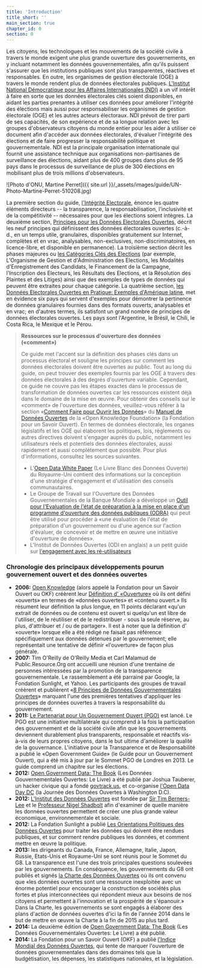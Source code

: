 ```yaml
---
title: 'Introduction'
title_short: ''
main_section: true
chapter_id: 0
section: 0
---
```


Les citoyens, les technologues et les mouvements de la société civile à travers le monde exigent une plus grande ouverture des gouvernements, en y incluant notamment les données gouvernementales, afin qu'ils puissent s'assurer que les institutions publiques sont plus transparentes, réactives et responsables. En outre, les organismes de gestion électorale (OGE) à travers le monde rendent plus de données électorales publiques. [L'Institut National Démocratique pour les Affaires Internationales (NDI)](https://www.ndi.org/informez_vous_sur_le_ndi) a un vif intérêt à faire en sorte que les données électorales clés soient disponibles, en aidant les parties prenantes à utiliser ces données pour améliorer l'intégrité des élections mais aussi pour responsabiliser les organismes de gestion électorale (OGE) et les autres acteurs électoraux. NDI prévoit de tirer parti de ses capacités, de son expérience et de sa longue relation avec les groupes d'observateurs citoyens du monde entier pour les aider à utiliser ce document afin d'accéder aux données électorales, d'évaluer l'intégrité des élections et de faire progresser la responsabilité politique et gouvernementale. NDI est la principale organisation internationale qui fournit une assistance technique aux organisations non-partisanes de surveillance des élections, aidant plus de 400 groupes dans plus de 95 pays dans le processus de surveillance de plus de 300 élections en mobilisant plus de trois millions d'observateurs.

![Photo d'ONU, Martine Perret]({{ site.url }}/\_assets/images/guide/UN-Photo-Martine-Perret-510208.jpg)

La première section du guide, [l'Intégrité Electorale](/fr/guide/electoral-integrity/), énonce les quatre éléments directeurs -- la transparence, la responsabilisation, l'inclusivité et de la compétitivité -- nécessaires pour que les élections soient intègres. La deuxième section, [Principes pour les Données Electorales Ouvertes](/fr/report/principles/), décrit les neuf principes qui définissent des données électorales ouvertes (c.-à-d., en un temps utile, granulaires, disponibles gratuitement sur Internet, complètes et en vrac, analysables, non-exclusives, non-discriminatoires, en licence-libre, et disponible en permanence). La troisième section décrit les phases majeures ou [les Catégories Clés des Elections](/fr/guide/key-categories/) (par exemple, L'Organisme de Gestion et d'Administration des Elections, les Modalités d'Enregistrement des Candidats, le Financement de la Campagne, l'Inscription des Electeurs, les Résultats des Elections, et la Résolution des Plaintes et des Litiges) ainsi que des exemples de types de données qui peuvent être extraites pour chaque catégorie. La quatrième section, [les Données Electorales Ouvertes en Pratique: Exemples d'Amérique latine](/fr/guide/country-examples/), met en évidence six pays qui servent d'exemples pour démontrer la pertinence de données granulaires fournies dans des formats ouverts, analysables et en vrac; en d'autres termes, ils satisfont un grand nombre de principes de données électorales ouvertes. Les pays sont l'Argentine, le Brésil, le Chili, le Costa Rica, le Mexique et le Pérou.

> **Ressources sur le processus d'ouverture des données («comment»)**
>
> Ce guide met l'accent sur la définition des phases clés dans un processus électoral et souligne les principes sur comment les données électorales doivent être ouvertes au public. Tout au long du guide, on peut trouver des exemples fournis par les OGE à travers des données électorales à des degrés d'ouverture variable. Cependant, ce guide ne couvre pas les étapes exactes dans le processus de transformation de données ouvertes car les ressources existent déjà dans le domaine de la mise en œuvre. Pour obtenir des conseils sur le «comment» de l'ouverture des données, veuillez-vous référer à la section «[Comment Faire pour Ouvrir les Données](http://opendatahandbook.org/en/how-to-open-up-data/index.html)» du [Manuel de Données Ouvertes](http://opendatahandbook.org/) de la «Open Knowledge Foundation» (la Fondation pour un Savoir Ouvert). En termes de données électorale, les organes législatifs et les OGE qui élaborent les politiques, lois, règlements ou autres directives doivent s'engager auprès du public, notamment les utilisateurs réels et potentiels des données électorales, aussi rapidement et aussi complètement que possible. Pour plus d'informations, consultez les sources suivantes.
>
> - L'[Open Data White Paper](https://www.gov.uk/government/uploads/system/uploads/attachment_data/file/78946/CM8353_acc.pdf) (Le Livre Blanc des Données Ouverte) du Royaume-Uni contient des informations sur la conception d'une stratégie d'engagement et d'utilisation des conseils communautaires.
> - Le Groupe de Travail sur l'Ouverture des Données Gouvernementales de la Banque Mondiale a développé un [Outil pour l'Evaluation de l'état de préparation à la mise en place d'un programme d'ouverture des données publiques (ODRA)](http://toolkit.dev.zognet.net/en/odra.html) qui peut être utilisé pour procéder à «une évaluation de l'état de préparation d'un gouvernement ou d'une agence sur l'action d'évaluer, de concevoir et de mettre en œuvre une initiative d'ouverture de données».
> - L'Institut de Données Ouvertes (ODI en anglais) a un petit guide sur [l'engagement avec les ré-utilisateurs](http://theodi.org/guides/engaging-reusers)

### Chronologie des principaux développements pourun gouvernement ouvert et des données ouvertes

- **2006:** [Open Knowledge](https://okfn.org/) (alors appelé la Fondation pour un Savoir Ouvert ou OKF) créèrent leur [Définition d' «Ouverture»](http://opendefinition.org/) où ils ont défini «ouverts» en termes de «données ouvertes» et «contenu ouvert.» Ils résument leur définition la plus longue, en 11 points déclarant «qu'un extrait de données ou de contenu est ouvert si quelqu'un est libre de l'utiliser, de le réutiliser et de le redistribuer - sous la seule réserve, au plus, d'attribuer et / ou de partager». Il est à noter que la définition d' «ouverte» lorsque elle a été rédigé ne faisait pas référence spécifiquement aux données détenues par le gouvernement; elle représentait une tentative de définir «l'ouverture» de façon plus générale.
- **2007:** Tim O'Reilly de O'Reilly Media et Carl Malamud de Public.Resource.Org ont accueilli une réunion d'une trentaine de personnes intéressées par la promotion de la transparence gouvernementale. Le rassemblement a été parrainé par Google, la Fondation Sunlight, et Yahoo. Les participants des groupes de travail créèrent et publièrent «[8 Principes de Données Gouvernementales Ouvertes](https://public.resource.org/8_principles.html)» marquant l'une des premières tentatives d'appliquer les principes de données ouvertes à travers la responsabilité du gouvernement.
- **2011:** [Le Partenariat pour Un Gouvernement Ouvert (PGO)](http://www.opengovpartnership.org/) est lancé. Le PGO est une initiative multilatérale qui comprend à la fois la participation des gouvernement et de la société civile afin que les gouvernements deviennent durablement plus transparents, responsable et réactifs vis-à-vis de leurs propres citoyens, dans le but ultime d'améliorer la qualité de la gouvernance. L'initiative pour la Transparence et de Responsabilité a publié le «Open Government Guide» (le Guide pour un Gouvernement Ouvert), qui a été mis à jour par le Sommet PGO de Londres en 2013. Le guide comprend un chapitre sur les élections.
- **2012:** [Open Government Data: The Book](https://opengovdata.io/) (Les Données Gouvernementales Ouvertes: Le Livre) a été publié par Joshua Tauberer, un hacker civique qui a fondé [govtrack.us](https://www.govtrack.us/), et co-organise [l'Open Data Day DC](http://dc.opendataday.org/) (la Journée des Données Ouvertes à Washington D.C).
- **2012:** [L'Institut des Données Ouvertes](http://opendatainstitute.org/) est fondée par [Sir Tim Berners-Lee](http://www.w3.org/People/Berners-Lee/) et le [Professeur Nigel Shadbolt](http://users.ecs.soton.ac.uk/nrs/) afin d'examiner de quelle manière les données ouvertes permettent de créer une plus grande valeur économique, environnementale et sociale.
- **2012:** La Fondation Sunlight a publié [Les Orientations Politiques des Données Ouvertes](http://sunlightfoundation.com/opendataguidelines/) pour traiter les données qui doivent être rendues publiques, et sur comment rendre publiques les données, et comment mettre en œuvre la politique.
- **2013:** les dirigeants du Canada, France, Allemagne, Italie, Japon, Russie, Etats-Unis et Royaume-Uni se sont réunis pour le Sommet du G8. La transparence est l'une des trois principales questions soulevées par les gouvernements. En conséquence, les gouvernements du G8 ont publiés et signés [la Charte des Données Ouvertes](https://www.gov.uk/government/publications/open-data-charter) où ils ont convenu que «les données ouvertes sont une ressource inexploitée avec un énorme potentiel pour encourager la construction de sociétés plus fortes et plus interconnectées qui répondent mieux aux besoins de nos citoyens et permettent à l'innovation et la prospérité de s'épanouir.» Dans la Charte, les gouvernements se sont engagés à élaborer des plans d'action de données ouvertes d'ici la fin de l'année 2014 dans le but de mettre en œuvre la Charte à la fin de 2015 au plus tard.
- **2014:** La deuxième édition de [Open Government Data: The Book](https://opengovdata.io/) (Les Données Gouvernementales Ouvertes: Le Livre) a été publié.
- **2014:** La Fondation pour un Savoir Ouvert (OKF) a publié [l'Indice Mondial des Données Ouvertes](http://index.okfn.org/), qui tente de marquer l'ouverture de données gouvernementales dans des domaines tels que la budgétisation, les dépenses, les statistiques nationales, et la législation.
